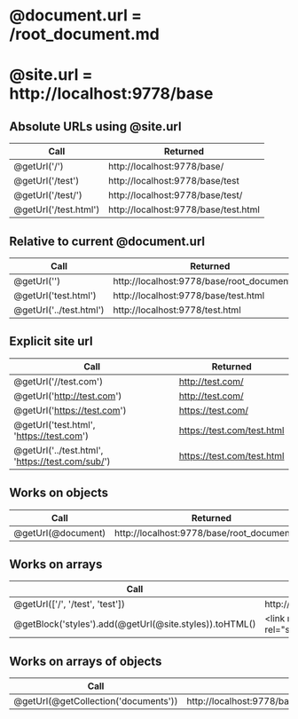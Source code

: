 # @document.url = /root_document.md
# @site.url = http://localhost:9778/base

## Absolute URLs using @site.url
| Call										| Returned							|
| ---										| ---								|
| @getUrl('/')								| http://localhost:9778/base/				|
| @getUrl('/test')							| http://localhost:9778/base/test			|
| @getUrl('/test/')							| http://localhost:9778/base/test/			|
| @getUrl('/test.html')						| http://localhost:9778/base/test.html		|

## Relative to current @document.url
| Call										| Returned							|
| ---										| ---								|
| @getUrl('')								| http://localhost:9778/base/root_document.md				|
| @getUrl('test.html')						| http://localhost:9778/base/test.html 		|
| @getUrl('../test.html')					| http://localhost:9778/test.html 	|

## Explicit site url
| Call										| Returned							|
| ---										| ---								|
| @getUrl('//test.com')						| http://test.com/ 			|
| @getUrl('http://test.com')				| http://test.com/		|
| @getUrl('https://test.com')				| https://test.com/		|
| @getUrl('test.html', 'https://test.com')				| https://test.com/test.html		|
| @getUrl('../test.html', 'https://test.com/sub/')				| https://test.com/test.html		|

## Works on objects
| Call										| Returned							|
| ---										| ---								|
| @getUrl(@document)						| http://localhost:9778/base/root_document.md				|

## Works on arrays
| Call										| Returned							|
| ---										| ---								|
| @getUrl(['/', '/test', 'test'])	| http://localhost:9778/base/,http://localhost:9778/base/test,http://localhost:9778/base/test	|
| @getBlock('styles').add(@getUrl(@site.styles)).toHTML() | &lt;link  rel=&quot;stylesheet&quot; href=&quot;http://localhost:9778/base/root_style.css&quot; /&gt;&lt;link  rel=&quot;stylesheet&quot; href=&quot;http://localhost:9778/base/sub_style.css&quot; /&gt; |

## Works on arrays of objects
| Call										| Returned							|
| ---										| ---								|
| @getUrl(@getCollection('documents'))	| http://localhost:9778/base/root_document.md,http://localhost:9778/base/sub/sub_document.md |
